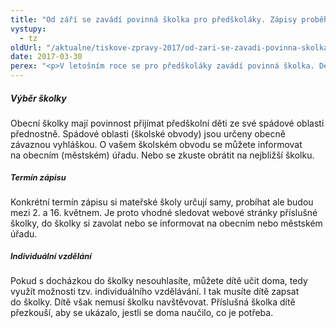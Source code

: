 ```yaml
---
title: "Od září se zavádí povinná školka pro předškoláky. Zápisy proběhnou v první polovině května"
vystupy:
  - tz
oldUrl: "/aktualne/tiskove-zpravy-2017/od-zari-se-zavadi-povinna-skolka-pro-predskolaky-zapisy-probehnou-v-prvni-polovine-kv"
date: 2017-03-30
perex: "<p>V letošním roce se pro předškoláky zavádí povinná školka. Děti, které do začátku září dosáhnou pěti let, musí povinně navštěvovat mateřskou školu. Zápisy do mateřských škol budou probíhat mezi 2. a 16. květnem. Konkrétní termín si každá mateřská škola určuje sama. Rodiče, nebo jiní zákonní zástupci, mají povinnost přihlásit dítě k předškolní docházce, svědomitě ho do školky posílat a také omlouvat jeho nepřítomnost. </p>"
---
```


<!-- imported from the old website -->

<h5>Výběr školky</h5> <p>Obecní školky mají povinnost přijímat předškolní děti ze své spádové oblasti přednostně. Spádové oblasti (školské obvody) jsou určeny obecně závaznou vyhláškou. O vašem školském obvodu se můžete informovat na obecním (městském) úřadu. Nebo se zkuste obrátit na nejbližší školku. </p> <h5><span style="font-size: 12.8px;">Termín zápisu</span></h5> <p>Konkrétní termín zápisu si mateřské školy určují samy, probíhat ale budou mezi 2. a 16. květnem. Je proto vhodné sledovat webové stránky příslušné školky, do školky si zavolat nebo se informovat na obecním nebo městském úřadu.</p> <h5><span style="font-size: 12.8px;">Individuální vzdělání</span></h5> <p>Pokud s docházkou do školky nesouhlasíte, můžete dítě učit doma, tedy využít možnosti tzv. individuálního vzdělávání. I tak musíte dítě zapsat do školky. Dítě však nemusí školku navštěvovat. Příslušná školka dítě přezkouší, aby se ukázalo, jestli se doma naučilo, co je potřeba. </p>
